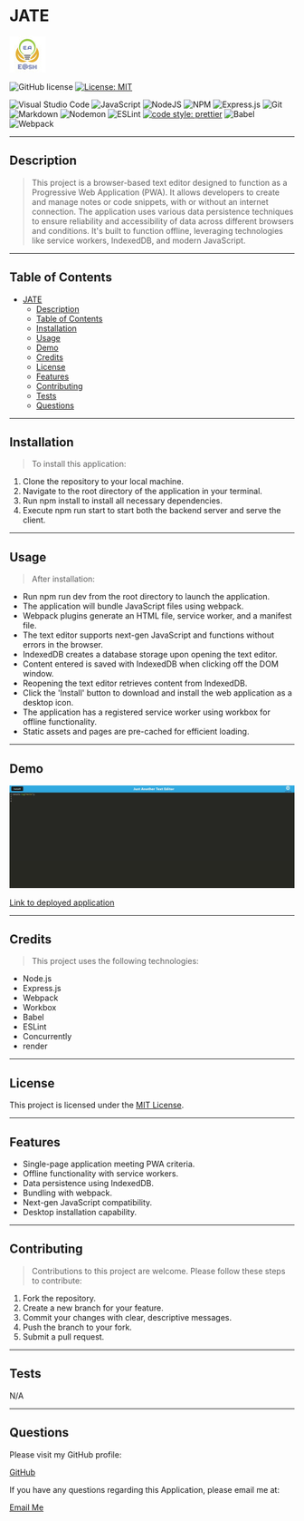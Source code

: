 # JATE

![E@sh](./files/Favicon.ico)

![GitHub license](https://img.shields.io/badge/license-MIT-blue.svg)
[![License: MIT](https://img.shields.io/badge/License-MIT-yellow.svg)](https://opensource.org/licenses/MIT)

![Visual Studio Code](https://img.shields.io/badge/Visual%20Studio%20Code-0078d7.svg?style=for-the-badge&logo=visual-studio-code&logoColor=white)
![JavaScript](https://img.shields.io/badge/javascript-%23323330.svg?style=for-the-badge&logo=javascript&logoColor=%23F7DF1E)
![NodeJS](https://img.shields.io/badge/node.js-6DA55F?style=for-the-badge&logo=node.js&logoColor=white)
![NPM](https://img.shields.io/badge/NPM-%23CB3837.svg?style=for-the-badge&logo=npm&logoColor=white)
![Express.js](https://img.shields.io/badge/express.js-%23404d59.svg?style=for-the-badge&logo=express&logoColor=%2361DAFB)
![Git](https://img.shields.io/badge/git-%23F05033.svg?style=for-the-badge&logo=git&logoColor=white)
![Markdown](https://img.shields.io/badge/markdown-%23000000.svg?style=for-the-badge&logo=markdown&logoColor=white)
![Nodemon](https://img.shields.io/badge/NODEMON-%23323330.svg?style=for-the-badge&logo=nodemon&logoColor=%BBDEAD)
![ESLint](https://img.shields.io/badge/ESLint-4B3263?style=for-the-badge&logo=eslint&logoColor=white)
[![code style: prettier](https://img.shields.io/badge/code_style-prettier-ff69b4.svg?style=flat-square)](https://github.com/prettier/prettier)
![Babel](https://img.shields.io/badge/Babel-F9DC3e?style=for-the-badge&logo=babel&logoColor=black)
![Webpack](https://img.shields.io/badge/webpack-%238DD6F9.svg?style=for-the-badge&logo=webpack&logoColor=black)

---

## Description

>This project is a browser-based text editor designed to function as a Progressive Web Application (PWA). It allows developers to create and manage notes or code snippets, with or without an internet connection. The application uses various data persistence techniques to ensure reliability and accessibility of data across different browsers and conditions. It's built to function offline, leveraging technologies like service workers, IndexedDB, and modern JavaScript.

---

## Table of Contents

- [JATE](#jate)
  - [Description](#description)
  - [Table of Contents](#table-of-contents)
  - [Installation](#installation)
  - [Usage](#usage)
  - [Demo](#demo)
  - [Credits](#credits)
  - [License](#license)
  - [Features](#features)
  - [Contributing](#contributing)
  - [Tests](#tests)
  - [Questions](#questions)

---

## Installation

>To install this application:

1. Clone the repository to your local machine.
2. Navigate to the root directory of the application in your terminal.
3. Run npm install to install all necessary dependencies.
4. Execute npm run start to start both the backend server and serve the client.

---

## Usage

>After installation:

- Run npm run dev from the root directory to launch the application.
- The application will bundle JavaScript files using webpack.
- Webpack plugins generate an HTML file, service worker, and a manifest file.
- The text editor supports next-gen JavaScript and functions without errors in the browser.
- IndexedDB creates a database storage upon opening the text editor.
- Content entered is saved with IndexedDB when clicking off the DOM window.
- Reopening the text editor retrieves content from IndexedDB.
- Click the 'Install' button to download and install the web application as a desktop icon.
- The application has a registered service worker using workbox for offline functionality.
- Static assets and pages are pre-cached for efficient loading.

---

## Demo

![Demo](./files/demo.jpg)

[Link to deployed application]()

---

## Credits

>This project uses the following technologies:

- Node.js
- Express.js
- Webpack
- Workbox
- Babel
- ESLint
- Concurrently
- render

---

## License

This project is licensed under the [MIT License](LICENSE).

---

## Features

- Single-page application meeting PWA criteria.
- Offline functionality with service workers.
- Data persistence using IndexedDB.
- Bundling with webpack.
- Next-gen JavaScript compatibility.
- Desktop installation capability.

---

## Contributing

>Contributions to this project are welcome. Please follow these steps to contribute:

1. Fork the repository.
2. Create a new branch for your feature.
3. Commit your changes with clear, descriptive messages.
4. Push the branch to your fork.
5. Submit a pull request.

---

## Tests

N/A

---

## Questions

Please visit my GitHub profile:

[GitHub](https://github.com/EhsanAsh)

If you have any questions regarding this Application, please email me at:

[Email Me](ehsan.ashrafipour@gmail.com)